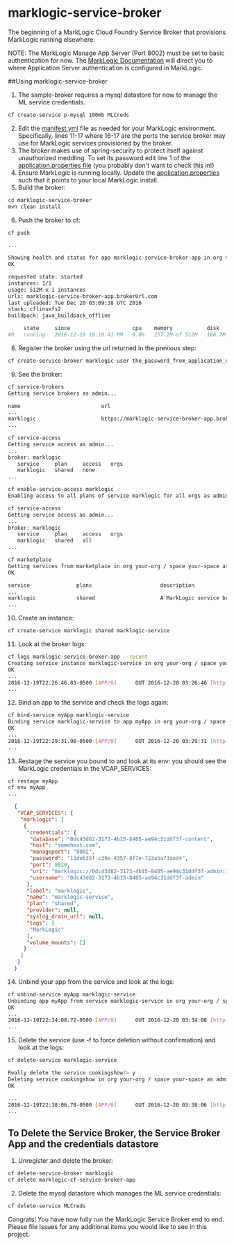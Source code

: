 # marklogic-service-broker
The beginning of a MarkLogic Cloud Foundry Service Broker that provisions MarkLogic running elsewhere.

NOTE: The MarkLogic Manage App Server (Port 8002) must be set to basic authentication for now. The [MarkLogic Documentation](https://docs.marklogic.com/guide/admin/http#id_67435) will direct you to where Application Server authentication is configured in MarkLogic.

##Using marklogic-service-broker
1. The sample-broker requires a mysql datastore for now to manage the ML service credentials.

  ```bash
  cf create-service p-mysql 100mb MLCreds
  ```
2. Edit the [manifest.yml](https://github.com/djdman2000/marklogic-service-broker/blob/master/manifest.yml) file as needed for your MarkLogic environment. Specifically, lines 11-17 where 16-17 are the ports the service broker may use for MarkLogic services provisioned by the broker.
3. The broker makes use of spring-security to protect itself against unauthorized meddling. To set its password edit line 1 of the [application.properties file](https://github.com/djdman2000/marklogic-service-broker/blob/master/src/main/resources/application.properties) (you probably don't want to check this in!)
4. Ensure MarkLogic is running locally. Update the [application.properties](https://github.com/djdman2000/marklogic-service-broker/blob/master/src/test/resources/application.properties) such that it points to your local MarkLogic install.
5. Build the broker:

  ```bash
  cd marklogic-service-broker
  mvn clean install
  ```
6. Push the broker to cf:

  ```bash
  cf push

  ...

  Showing health and status for app marklogic-service-broker-app in org marklogic / space dev as admin...
  OK

  requested state: started
  instances: 1/1
  usage: 512M x 1 instances
  urls: marklogic-service-broker-app.brokerUrl.com
  last uploaded: Tue Dec 20 03:09:38 UTC 2016
  stack: cflinuxfs2
  buildpack: java_buildpack_offline

       state     since                    cpu    memory           disk           details
  #0   running   2016-12-19 10:10:41 PM   0.0%   257.2M of 512M   166.7M of 1G

  ```

8. Register the broker using the url returned in the previous step:

  ```bash
  cf create-service-broker marklogic user the_password_from_application_dot_properties_whose_default_value_is_changeme https://marklogic-service-broker-app.brokerUrl.com
  ```
9. See the broker:

  ```bash
  cf service-brokers
  Getting service brokers as admin...

  name                          url
  ...
  marklogic                     https://marklogic-service-broker-app.brokerUrl.com
  ...

  cf service-access
  Getting service access as admin...
  ...
  broker: marklogic
     service     plan     access   orgs
     marklogic   shared   none
  ...

  cf enable-service-access marklogic
  Enabling access to all plans of service marklogic for all orgs as admin...

  cf service-access
  Getting service access as admin...
  ...
  broker: marklogic
     service     plan     access   orgs
     marklogic   shared   all
  ...

  cf marketplace
  Getting services from marketplace in org your-org / space your-space as you...
  OK

  service               plans                      description
  ...
  marklogic             shared                     A MarkLogic service broker implementation
  ...
  ```
10. Create an instance:

  ```bash
  cf create-service marklogic shared marklogic-service
  ```
11. Look at the broker logs:

  ```bash
  cf logs marklogic-service-broker-app --recent
  Creating service instance marklogic-service in org your-org / space your-space as admin...
  OK
  ...
  2016-12-19T22:26:46.83-0500 [APP/0]      OUT 2016-12-20 03:26:46 [http-nio-8080-exec-6] INFO  i.p.c.s.service.InstanceService - creating service instance: 0dc43d82....
  ...
  ```
12. Bind an app to the service and check the logs again:

  ```bash
  cf bind-service myApp marklogic-service
  Binding service marklogic-service to app myApp in org your-org / space your-space as admin...
  OK
  ...
  2016-12-19T22:29:31.98-0500 [APP/0]      OUT 2016-12-20 03:29:31 [http-nio-8080-exec-2] INFO  i.p.c.s.service.BindingService - creating binding for service instance: 0dc43d82....
  ...
  ```
13. Restage the service you bound to and look at its env: you should see the MarkLogic credentials in the VCAP_SERVICES:

  ```bash
  cf restage myApp
  cf env myApp
  ...
  ```
  ```json
    {
     "VCAP_SERVICES": {
      "marklogic": [
       {
        "credentials": {
         "database": "0dc43d82-3173-4b15-8405-ae94c31ddf3f-content",
         "host": "somehost.com",
         "manageport": "8002",
         "password": "11deb35f-c39e-4357-8f7e-723a5a73aed4",
         "port": 8020,
         "uri": "marklogic://0dc43d82-3173-4b15-8405-ae94c31ddf3f-admin:11deb35f-c39e-4357-8f7e-723a5a73aed4@somehost.com:8020/0dc43d82-3173-4b15-8405-ae94c31ddf3f-content",
         "username": "0dc43d82-3173-4b15-8405-ae94c31ddf3f-admin"
        },
        "label": "marklogic",
        "name": "marklogic-service",
        "plan": "shared",
        "provider": null,
        "syslog_drain_url": null,
        "tags": [
         "MarkLogic"
        ],
        "volume_mounts": []
       }
      ]
     }
    }
  ```
14. Unbind your app from the service and look at the logs:

  ```bash
  cf unbind-service myApp marklogic-service
  Unbinding app myApp from service marklogic-service in org your-org / space your-space as admin...
  OK
  ...
  2016-12-19T22:34:08.72-0500 [APP/0]      OUT 2016-12-20 03:34:08 [http-nio-8080-exec-2] INFO  i.p.c.s.service.BindingService - deleting binding for service instance: 0dc43d82...
  ...
  ```
15. Delete the service (use -f to force deletion without confirmation) and look at the logs:

  ```bash
  cf delete-service marklogic-service

  Really delete the service cookingshow?> y
  Deleting service cookingshow in org your-org / space your-space as admin...
  OK

  ...
  2016-12-19T22:38:06.78-0500 [APP/0]      OUT 2016-12-20 03:38:06 [http-nio-8080-exec-1] INFO  i.p.c.s.service.InstanceService - deleting service instance from repo: 0dc43d82...
  ...
  ```

## To Delete the Service Broker, the Service Broker App and the credentials datastore

1. Unregister and delete the broker:

  ```bash
  cf delete-service-broker marklogic
  cf delete marklogic-cf-service-broker-app
  ```
2. Delete the mysql datastore which manages the ML service credentials:

  ```bash
  cf delete-service MLCreds
  ```

Congrats! You have now fully run the MarkLogic Service Broker end to end. Please file Issues for any additional items you would like to see in this project.